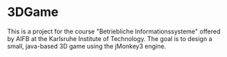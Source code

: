 # 3DGame

This is a project for the course "Betriebliche Informationssysteme" offered by AIFB at the Karlsruhe Institute of Technology.
The goal is to design a small, java-based 3D game using the jMonkey3 engine.
